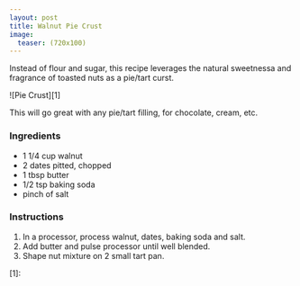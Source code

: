 ```yaml
---
layout: post
title: Walnut Pie Crust
image:
  teaser: (720x100)
---
```


Instead of flour and sugar, this recipe leverages the natural sweetnessa and fragrance of toasted nuts as a pie/tart curst.

![Pie Crust][1]

This will go great with any pie/tart filling, for chocolate, cream, etc.

### Ingredients
- 1 1/4 cup walnut
- 2 dates pitted, chopped
- 1 tbsp butter
- 1/2 tsp baking soda
- pinch of salt

### Instructions
1. In a processor, process walnut, dates, baking soda and salt.
1. Add butter and pulse processor until well blended.
1. Shape nut mixture on 2 small tart pan.


[1]: 
